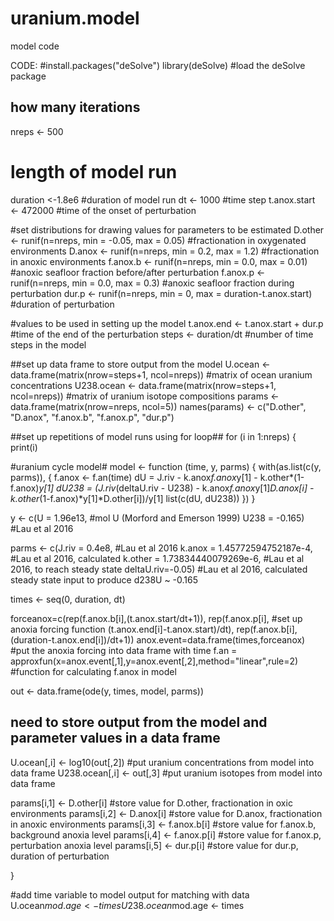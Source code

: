 # uranium.model
model code


CODE:
#install.packages("deSolve")
library(deSolve) #load the deSolve package

## how many iterations ##
nreps <- 500

# length of model run #
duration <-1.8e6 #duration of model run
dt <- 1000 #time step
t.anox.start <- 472000 #time of the onset of perturbation

#set distributions for drawing values for parameters to be estimated
D.other <- runif(n=nreps, min = -0.05, max = 0.05) #fractionation in oxygenated environments
D.anox <- runif(n=nreps, min = 0.2, max = 1.2) #fractionation in anoxic environments
f.anox.b <- runif(n=nreps, min = 0.0, max = 0.01) #anoxic seafloor fraction before/after perturbation 
f.anox.p <- runif(n=nreps, min = 0.0, max = 0.3) #anoxic seafloor fraction during perturbation
dur.p <- runif(n=nreps, min = 0, max = duration-t.anox.start) #duration of perturbation

#values to be used in setting up the model
t.anox.end <- t.anox.start + dur.p #time of the end of the perturbation
steps <- duration/dt #number of time steps in the model

##set up data frame to store output from the model
U.ocean <- data.frame(matrix(nrow=steps+1, ncol=nreps)) #matrix of ocean uranium concentrations
U238.ocean <- data.frame(matrix(nrow=steps+1, ncol=nreps)) #matrix of uranium isotope compositions
params <- data.frame(matrix(nrow=nreps, ncol=5))
names(params) <- c("D.other", "D.anox", "f.anox.b", "f.anox.p", "dur.p")


##set up repetitions of model runs using for loop##
for (i in 1:nreps) {
print(i)

#uranium cycle model#
model <- function (time, y, parms) {
  with(as.list(c(y, parms)), {
    f.anox <- f.an(time)
    dU = J.riv - k.anox*f.anox*y[1] - k.other*(1-f.anox)*y[1]
    dU238 = (J.riv*(deltaU.riv - U238) - k.anox*f.anox*y[1]*D.anox[i] - k.other*(1-f.anox)*y[1]*D.other[i])/y[1]
    list(c(dU, dU238))
  })
}

y <- c(U = 1.96e13, #mol U (Morford and Emerson 1999)
       U238 = -0.165) #Lau et al 2016

parms <- c(J.riv = 0.4e8, #Lau et al 2016
           k.anox = 1.45772594752187e-4, #Lau et al 2016, calculated
           k.other = 1.73834440079269e-6, #Lau et al 2016, to reach steady state
           deltaU.riv=-0.05) #Lau et al 2016, calculated steady state input to produce d238U ~ -0.165

times <- seq(0, duration, dt)

forceanox=c(rep(f.anox.b[i],(t.anox.start/dt+1)), rep(f.anox.p[i], #set up anoxia forcing function
          (t.anox.end[i]-t.anox.start)/dt), rep(f.anox.b[i], 
          (duration-t.anox.end[i])/dt+1))
anox.event=data.frame(times,forceanox)  #put the anoxia forcing into data frame with time
f.an = approxfun(x=anox.event[,1],y=anox.event[,2],method="linear",rule=2) #function for calculating f.anox in model

out <- data.frame(ode(y, times, model, parms))

## need to store output from the model and parameter values in a data frame
U.ocean[,i] <- log10(out[,2]) #put uranium concentrations from model into data frame
U238.ocean[,i] <- out[,3] #put uranium isotopes from model into data frame

params[i,1] <- D.other[i] #store value for D.other, fractionation in oxic environments
params[i,2] <- D.anox[i] #store value for D.anox, fractionation in anoxic environments
params[i,3] <- f.anox.b[i] #store value for f.anox.b, background anoxia level
params[i,4] <- f.anox.p[i] #store value for f.anox.p, perturbation anoxia level
params[i,5] <- dur.p[i] #store value for dur.p, duration of perturbation

}

#add time variable to model output for matching with data
U.ocean$mod.age <- times
U238.ocean$mod.age <- times
